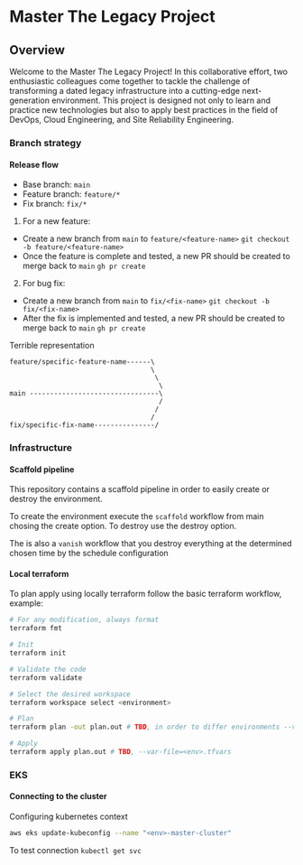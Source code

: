 # Master The Legacy Project

## Overview

Welcome to the Master The Legacy Project! In this collaborative effort, two enthusiastic colleagues come together to tackle the challenge of transforming a dated legacy infrastructure into a cutting-edge next-generation environment. This project is designed not only to learn and practice new technologies but also to apply best practices in the field of DevOps, Cloud Engineering, and Site Reliability Engineering.


### Branch strategy

#### Release flow

- Base branch: `main`
- Feature branch: `feature/*`
- Fix branch: `fix/*`

1. For a new feature:
- Create a new branch from `main` to `feature/<feature-name>` `git checkout -b feature/<feature-name>`
- Once the feature is complete and tested, a new PR should be created to merge back to `main` `gh pr create`

2. For bug fix:
- Create a new branch from `main` to `fix/<fix-name>` `git checkout -b fix/<fix-name>`
- After the fix is implemented and tested, a new PR should be created to merge back to `main` `gh pr create`


Terrible representation
```
feature/specific-feature-name------\
                                   \
                                    \
                                     \
main --------------------------------\
                                     /
                                    /
                                   /
fix/specific-fix-name---------------/

```

### Infrastructure

#### Scaffold pipeline

This repository contains a scaffold pipeline in order to easily create or destroy the environment.

To create the environment execute the `scaffold` workflow from main chosing the create option. To destroy use the destroy option.

The is also a `vanish` workflow that you destroy everything at the determined chosen time by the schedule configuration

#### Local terraform

To plan apply using locally terraform follow the basic terraform workflow, example:

```bash
# For any modification, always format
terraform fmt

# Init
terraform init

# Validate the code
terraform validate

# Select the desired workspace
terraform workspace select <environment>

# Plan
terraform plan -out plan.out # TBD, in order to differ environments --var-file=<env>.tfvars. Is there a way we can use terraform.workspace to do more complex logic ?

# Apply
terraform apply plan.out # TBD, --var-file=<env>.tfvars
```

### EKS

#### Connecting to the cluster

Configuring kubernetes context
```bash
aws eks update-kubeconfig --name "<env>-master-cluster"
```

To test connection `kubectl get svc`